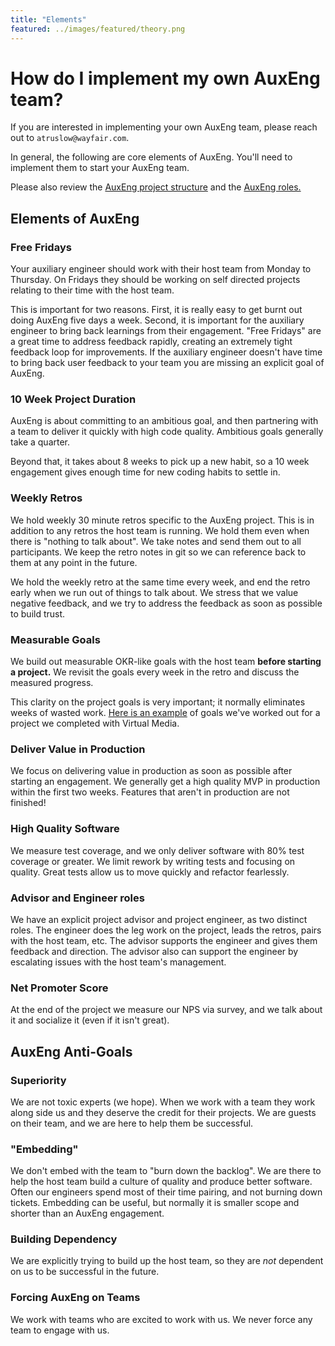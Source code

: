 ```yaml
---
title: "Elements"
featured: ../images/featured/theory.png
---
```


# How do I implement my own AuxEng team?

If you are interested in implementing your own AuxEng team, please reach out to
`atruslow@wayfair.com`.

In general, the following are core elements of AuxEng. You'll need to implement
them to start your AuxEng team.

Please also review the [AuxEng project
structure](../running_engagements/overview.md) and the [AuxEng
roles.](../running_engagements/roles.md)

## Elements of AuxEng

### Free Fridays

Your auxiliary engineer should work with their host team from Monday to
Thursday. On Fridays they should be working on self directed projects relating
to their time with the host team.

This is important for two reasons. First, it is really easy to get burnt out
doing AuxEng five days a week. Second, it is important for the auxiliary
engineer to bring back learnings from their engagement. "Free Fridays" are a
great time to address feedback rapidly, creating an extremely tight feedback
loop for improvements. If the auxiliary engineer doesn't have time to bring back
user feedback to your team you are missing an explicit goal of AuxEng.

### 10 Week Project Duration

AuxEng is about committing to an ambitious goal, and then partnering with a team
to deliver it quickly with high code quality. Ambitious goals generally take a
quarter.

Beyond that, it takes about 8 weeks to pick up a new habit, so a 10 week
engagement gives enough time for new coding habits to settle in.

### Weekly Retros

We hold weekly 30 minute retros specific to the AuxEng project. This is in
addition to any retros the host team is running. We hold them even when there is
"nothing to talk about". We take notes and send them out to all participants. We
keep the retro notes in git so we can reference back to them at any point in the
future.

We hold the weekly retro at the same time every week, and end the retro early
when we run out of things to talk about. We stress that we value negative
feedback, and we try to address the feedback as soon as possible to build trust.

### Measurable Goals

We build out measurable OKR-like goals with the host team **before starting a
project.** We revisit the goals every week in the retro and discuss the measured
progress.

This clarity on the project goals is very important; it normally eliminates
weeks of wasted work. [Here is an
example](https://docs.google.com/document/d/1B7V_cuV_37koAvSh0GjdFEK7CJFje-jcwidKRzKJoMc/edit)
of goals we've worked out for a project we completed with Virtual Media.

### Deliver Value in Production

We focus on delivering value in production as soon as possible after starting an
engagement. We generally get a high quality MVP in production within the first
two weeks. Features that aren't in production are not finished!

### High Quality Software

We measure test coverage, and we only deliver software with 80% test coverage or
greater. We limit rework by writing tests and focusing on quality. Great tests
allow us to move quickly and refactor fearlessly.

### Advisor and Engineer roles

We have an explicit project advisor and project engineer, as two distinct roles.
The engineer does the leg work on the project, leads the retros, pairs with the
host team, etc. The advisor supports the engineer and gives them feedback and
direction. The advisor also can support the engineer by escalating issues with
the host team's management.

### Net Promoter Score

At the end of the project we measure our NPS via survey, and we talk about it
and socialize it (even if it isn't great).

## AuxEng Anti-Goals

### Superiority

We are not toxic experts (we hope). When we work with a team they work along
side us and they deserve the credit for their projects. We are guests on their
team, and we are here to help them be successful.

### "Embedding"

We don't embed with the team to "burn down the backlog". We are there to help
the host team build a culture of quality and produce better software. Often our
engineers spend most of their time pairing, and not burning down tickets.
Embedding can be useful, but normally it is smaller scope and shorter than an
AuxEng engagement.

### Building Dependency

We are explicitly trying to build up the host team, so they are *not* dependent
on us to be successful in the future.

### Forcing AuxEng on Teams

We work with teams who are excited to work with us. We never force any team to
engage with us.
